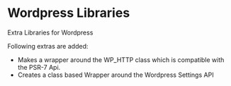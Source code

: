 # Wordpress Libraries

Extra Libraries for Wordpress

Following extras are added:
- Makes a wrapper around the WP_HTTP class which is compatible with the PSR-7 Api. 
- Creates a class based Wrapper around the Wordpress Settings API




